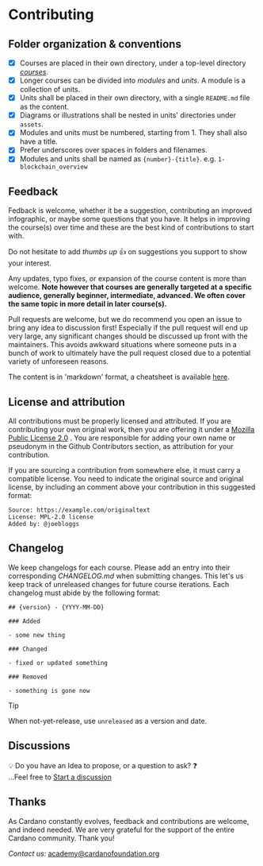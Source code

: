 # Contributing

## Folder organization & conventions

- [x] Courses are placed in their own directory, under a top-level directory [_courses_](./courses).
- [x] Longer courses can be divided into _modules_ and _units_. A module is a collection of units.
- [x] Units shall be placed in their own directory, with a single `README.md` file as the content.
- [x] Diagrams or illustrations shall be nested in units' directories under `assets`.
- [x] Modules and units must be numbered, starting from 1. They shall also have a title.
- [x] Prefer underscores over spaces in folders and filenames.
- [x] Modules and units shall be named as `{number}-{title}`. e.g. `1-blockchain_overview`

## Feedback

Fedback is welcome, whether it be a suggestion, contributing an improved infographic, or maybe some questions that you have. It helps in improving the course(s) over time and these are the best kind of contributions to start with.

Do not hesitate to add *thumbs up* 👍 on suggestions you support to show your interest.

Any updates, typo fixes, or expansion of the course content is more than welcome. **Note however that courses are generally targeted at a specific audience, generally beginner, intermediate, advanced. We often cover the same topic in more detail in later course(s).**

Pull requests are welcome, but we do recommend you open an issue to bring any idea to discussion first! Especially if the pull request will end up very large, any significant changes should be discussed up front with the maintainers. This avoids awkward situations where someone puts in a bunch of work to ultimately have the pull request closed due to a potential variety of unforeseen reasons.

The content is in 'markdown' format, a cheatsheet is available [here](https://www.markdownguide.org/cheat-sheet/).

## License and attribution

All contributions must be properly licensed and attributed. If you are contributing your own original work, then you are offering it under a [Mozilla Public License 2.0](./LICENSE) . You are responsible for adding your own name or pseudonym in the Github Contributors section, as attribution for your contribution.

If you are sourcing a contribution from somewhere else, it must carry a compatible license. You need to indicate the original source and original license, by including an comment above your contribution in this suggested format:

```
Source: https://example.com/originaltext
License: MPL-2.0 license
Added by: @joebloggs
```

## Changelog

We keep changelogs for each course. Please add an entry into their corresponding _CHANGELOG.md_ when submitting changes. This let's us keep track of unreleased changes for future course iterations. Each changelog must abide by the following format:

```
## {version} - {YYYY-MM-DD}

### Added

- some new thing

### Changed

- fixed or updated something

### Removed

- something is gone now
```

> [!TIP]
>
> When not-yet-release, use `unreleased` as a version and date.

## Discussions

💡 Do you have an Idea to propose, or a question to ask? ❓<br>
...Feel free to [Start a discussion](https://github.com/cardano-foundation/cardano-academy/discussions/new/choose)

## Thanks
As Cardano constantly evolves, feedback and contributions are welcome, and indeed needed. We are very grateful for the support of the entire Cardano community. Thank you!

*Contact us:* <academy@cardanofoundation.org>
